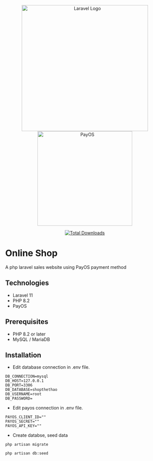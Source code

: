 <p align="center">
    <a href="https://laravel.com" target="_blank"><img src="https://raw.githubusercontent.com/laravel/art/master/logo-lockup/5%20SVG/2%20CMYK/1%20Full%20Color/laravel-logolockup-cmyk-red.svg" width="400" alt="Laravel Logo"></a>
    <a href="https://my.payos.vn" target="_blank"><img src="https://payos.vn/docs/img/logo.svg" width="300" alt="PayOS"></a>
</p>

<p align="center">
<a href="https://github.com/vanthien2704/shop-onlne/archive/refs/heads/main.zip"><img src="https://img.shields.io/packagist/dt/laravel/framework" alt="Total Downloads"></a>
</p>

# Online Shop
A php laravel sales website using PayOS payment method
## Technologies
- Laravel 11
- PHP 8.2
- PayOS
## Prerequisites
- PHP 8.2 or later
- MySQL / MariaDB
## Installation
- Edit database connection in .env file.
``` env
DB_CONNECTION=mysql
DB_HOST=127.0.0.1
DB_PORT=3306
DB_DATABASE=shopthethao
DB_USERNAME=root
DB_PASSWORD=
````
- Edit payos connection in .env file.
``` env
PAYOS_CLIENT_ID=""
PAYOS_SECRET=""
PAYOS_API_KEY=""
````
- Create databse, seed data
```console
php artisan migrate
```
```console
php artisan db:seed
```


